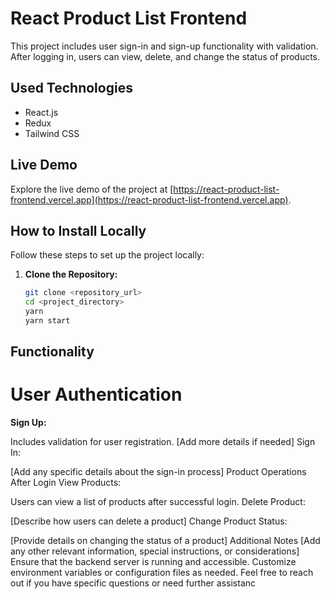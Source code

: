 # React Product List Frontend

This project includes user sign-in and sign-up functionality with validation. After logging in, users can view, delete, and change the status of products.

## Used Technologies

- React.js
- Redux
- Tailwind CSS

## Live Demo

Explore the live demo of the project at [https://react-product-list-frontend.vercel.app](https://react-product-list-frontend.vercel.app).

## How to Install Locally

Follow these steps to set up the project locally:

1. **Clone the Repository:**
   ```bash
   git clone <repository_url>
   cd <project_directory>
   yarn
   yarn start
   
## Functionality
 # User Authentication
**Sign Up:**
 
Includes validation for user registration.
[Add more details if needed]
Sign In:

[Add any specific details about the sign-in process]
Product Operations After Login
View Products:

Users can view a list of products after successful login.
Delete Product:

[Describe how users can delete a product]
Change Product Status:

[Provide details on changing the status of a product]
Additional Notes
[Add any other relevant information, special instructions, or considerations]
Ensure that the backend server is running and accessible.
Customize environment variables or configuration files as needed.
Feel free to reach out if you have specific questions or need further assistanc



